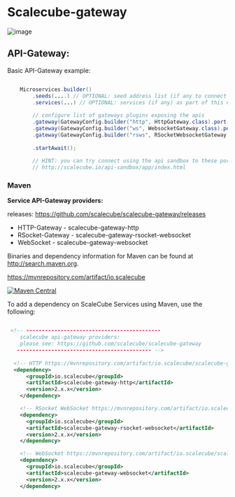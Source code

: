 # Scalecube-gateway

![image](https://user-images.githubusercontent.com/1706296/44406217-ba417f00-a563-11e8-9d1c-8cea9261b274.png)

## API-Gateway: 

Basic API-Gateway example:

```java

    Microservices.builder()
        .seeds(....) // OPTIONAL: seed address list (if any to connect to)
        .services(...) // OPTIONAL: services (if any) as part of this node.
        
        // configure list of gateways plugins exposing the apis 
        .gateway(GatewayConfig.builder("http", HttpGateway.class).port(7070).build())
        .gateway(GatewayConfig.builder("ws", WebsocketGateway.class).port(8080).build())
        .gateway(GatewayConfig.builder("rsws", RSocketWebsocketGateway.class).port(9090).build())  
        
        .startAwait();
        
        // HINT: you can try connect using the api sandbox to these ports to try the api.
        // http://scalecube.io/api-sandbox/app/index.html
```


### Maven
    
**Service API-Gateway providers:**

releases: https://github.com/scalecube/scalecube-gateway/releases

* HTTP-Gateway - scalecube-gateway-http
* RSocket-Gateway - scalecube-gateway-rsocket-websocket
* WebSocket - scalecube-gateway-websocket


Binaries and dependency information for Maven can be found at http://search.maven.org.

https://mvnrepository.com/artifact/io.scalecube

[![Maven Central](https://maven-badges.herokuapp.com/maven-central/io.scalecube/scalecube-services-api/badge.svg)](https://maven-badges.herokuapp.com/maven-central/io.scalecube/scalecube-services-api)

To add a dependency on ScaleCube Services using Maven, use the following:

```xml

 <!-- -------------------------------------------
    scalecube api-gateway providers:   
    please see: https://github.com/scalecube/scalecube-gateway
   ------------------------------------------- -->
   
  <!-- HTTP https://mvnrepository.com/artifact/io.scalecube/scalecube-gateway-http-->
  <dependency>
      <groupId>io.scalecube</groupId>
      <artifactId>scalecube-gateway-http</artifactId>
      <version>2.x.x</version>
    </dependency>

    <!-- RSocket WebSocket https://mvnrepository.com/artifact/io.scalecube/scalecube-gateway-rsocket-websocket -->
    <dependency>
      <groupId>io.scalecube</groupId>
      <artifactId>scalecube-gateway-rsocket-websocket</artifactId>
      <version>2.x.x</version>
    </dependency>

    <!-- WebSocket https://mvnrepository.com/artifact/io.scalecube/scalecube-gateway-websocket -->
    <dependency>
      <groupId>io.scalecube</groupId>
      <artifactId>scalecube-gateway-websocket</artifactId>
      <version>2.x.x</version>
    </dependency>

```
